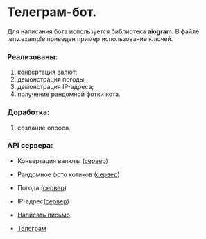 # Телеграм-бот.

Для написания бота используется библиотека **aiogram**. В файле .env.example приведен пример использование ключей.

### Реализованы:
1) конвертация валют;
2) демонстрация погоды;
3) демонстрация IP-адреса;
4) получение рандомной фотки кота.

### Доработка:
1) создание опроса.

### API сервера:
* Конвертация валюты ([сервер](https://apilayer.com/'))
* Рандомное фото котиков ([сервер](https://api.thecatapi.com/v1/images/search'))
* Погода ([сервер](https://api.openweathermap.org'))
* IP-адрес([сервер](https://ipinfo.io/json'))


* <a href="mailto:s9197937187@gmail.com">Написать письмо</a>
* <a href="https://t.me/grwo1">Телеграм</a>